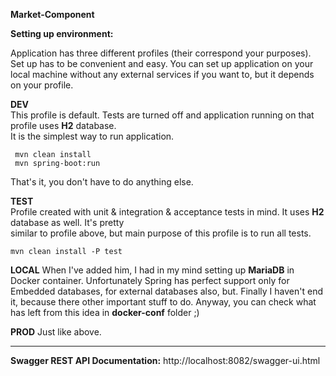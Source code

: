 **Market-Component**  
  
****Setting up environment:****  
  
Application has three different profiles (their correspond your purposes). Set up has to be convenient and easy. You can set up application on your local machine without any external services if you want to, but it depends on your profile.  
  
 **DEV**   
 This profile is default. Tests are turned off and application running on that profile uses **H2** database.  
 It is the simplest way to run application.  
      
	 mvn clean install 
	 mvn spring-boot:run  
	 
That's it, you don't have to do anything else.  
  
**TEST**  
Profile created with unit & integration & acceptance tests in mind. It uses **H2** database as well. It's pretty   
similar to profile above, but main purpose of this profile is to run all tests.
			
	mvn clean install -P test

**LOCAL**
When I've added him, I had in my mind setting up **MariaDB** in Docker container. Unfortunately Spring has perfect support only for Embedded databases, for external databases also, but. Finally I haven't end it, because there other important stuff to do. Anyway, you can check what has left from this idea in **docker-conf** folder ;) 

**PROD**
Just like above. 

---------------------
**Swagger REST API Documentation:**
http://localhost:8082/swagger-ui.html

